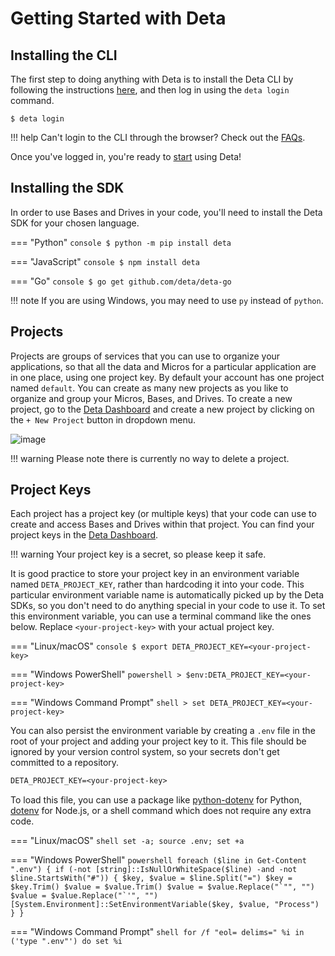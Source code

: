 # Getting Started with Deta

## Installing the CLI

The first step to doing anything with Deta is to install the Deta CLI by following the instructions [here](https://docs.deta.sh/docs/cli/install), and then log in using the `deta login` command.
```console
$ deta login
```

!!! help
    Can't login to the CLI through the browser? Check out the [FAQs](/faq/cli#issues-with-deta-login).

Once you've logged in, you're ready to [start](/getting-started/general) using Deta!

## Installing the SDK
In order to use Bases and Drives in your code, you'll need to install the Deta SDK for your chosen language.

=== "Python"
    ```console
    $ python -m pip install deta
    ```

=== "JavaScript"
    ```console
    $ npm install deta
    ```

=== "Go"
    ```console
    $ go get github.com/deta/deta-go
    ```

!!! note
    If you are using Windows, you may need to use `py` instead of `python`.

## Projects
Projects are groups of services that you can use to organize your applications, so that all the data and Micros for a particular application are in one place, using one project key.
By default your account has one project named `default`.
You can create as many new projects as you like to organize and group your Micros, Bases, and Drives.
To create a new project, go to the [Deta Dashboard](https://web.deta.sh/) and create a new project by clicking on the `+ New Project` button in dropdown menu.

![image](/images/create-project-1.png)

!!! warning
    Please note there is currently no way to delete a project.

## Project Keys
Each project has a project key (or multiple keys) that your code can use to create and access Bases and Drives within that project.
You can find your project keys in the [Deta Dashboard](https://web.deta.sh).

!!! warning
    Your project key is a secret, so please keep it safe.

It is good practice to store your project key in an environment variable named `DETA_PROJECT_KEY`, rather than hardcoding it into your code.
This particular environment variable name is automatically picked up by the Deta SDKs, so you don't need to do anything special in your code to use it.
To set this environment variable, you can use a terminal command like the ones below.
Replace `<your-project-key>` with your actual project key.

=== "Linux/macOS"
    ```console
    $ export DETA_PROJECT_KEY=<your-project-key>
    ```

=== "Windows PowerShell"
    ```powershell
    > $env:DETA_PROJECT_KEY=<your-project-key>
    ```

=== "Windows Command Prompt"
    ```shell
    > set DETA_PROJECT_KEY=<your-project-key>
    ```

You can also persist the environment variable by creating a `.env` file in the root of your project and adding your project key to it.
This file should be ignored by your version control system, so your secrets don't get committed to a repository.
```txt title=".env"
DETA_PROJECT_KEY=<your-project-key>
```

To load this file, you can use a package like [python-dotenv](https://pypi.org/project/python-dotenv/) for Python, [dotenv](https://www.npmjs.com/package/dotenv) for Node.js, or a shell command which does not require any extra code.

=== "Linux/macOS"
    ```shell
    set -a; source .env; set +a
    ```

=== "Windows PowerShell"
    ```powershell
    foreach ($line in Get-Content ".env")
    {
        if (-not [string]::IsNullOrWhiteSpace($line) -and -not $line.StartsWith("#"))
        {
            $key, $value = $line.Split("=")
            $key = $key.Trim()
            $value = $value.Trim()
            $value = $value.Replace("`"", "")
            $value = $value.Replace("`'", "")
            [System.Environment]::SetEnvironmentVariable($key, $value, "Process")
        }
    }
    ```

=== "Windows Command Prompt"
    ```shell
    for /f "eol= delims=" %i in ('type ".env"') do set %i
    ```
